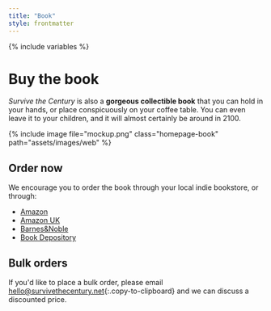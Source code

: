 ```yaml
---
title: "Book"
style: frontmatter
---
```


{% include variables %}

# Buy the book

<div class="buy-the-book" markdown="1">

*Survive the Century* is also a **gorgeous collectible book** that you can hold in your hands, or place conspicuously on your coffee table. You can even leave it to your children, and it will almost certainly be around in 2100. 

{% include image file="mockup.png" class="homepage-book" path="assets/images/web" %}

</div>

## Order now

We encourage you to order the book through your local indie bookstore, or through:

- [Amazon](https://www.amazon.com/gp/product/0620987480/)
- [Amazon UK](https://www.amazon.co.uk/dp/0620987480/)
- [Barnes&Noble](https://www.barnesandnoble.com/w/survive-the-century-sam-beckbessinger/1141467203)
- [Book Depository](https://www.bookdepository.com/Survive-the-Century-Sam-Beckbessinger-Christopher-Trisos-Simon-Nicholson/9780620987486)

## Bulk orders

If you'd like to place a bulk order, please email [hello@survivethecentury.net](mailto:hello@survivethecentury.net){:.copy-to-clipboard} and we can discuss a discounted price.
